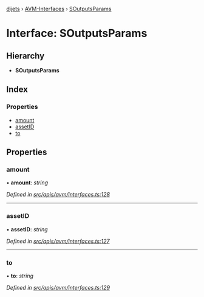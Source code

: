 [dijets](../README.md) › [AVM-Interfaces](../modules/avm_interfaces.md) › [SOutputsParams](avm_interfaces.soutputsparams.md)

# Interface: SOutputsParams

## Hierarchy

* **SOutputsParams**

## Index

### Properties

* [amount](avm_interfaces.soutputsparams.md#amount)
* [assetID](avm_interfaces.soutputsparams.md#assetid)
* [to](avm_interfaces.soutputsparams.md#to)

## Properties

###  amount

• **amount**: *string*

*Defined in [src/apis/avm/interfaces.ts:128](https://github.com/Dijets-Inc/dijetsjs/blob/ca67b81/src/apis/avm/interfaces.ts#L128)*

___

###  assetID

• **assetID**: *string*

*Defined in [src/apis/avm/interfaces.ts:127](https://github.com/Dijets-Inc/dijetsjs/blob/ca67b81/src/apis/avm/interfaces.ts#L127)*

___

###  to

• **to**: *string*

*Defined in [src/apis/avm/interfaces.ts:129](https://github.com/Dijets-Inc/dijetsjs/blob/ca67b81/src/apis/avm/interfaces.ts#L129)*
